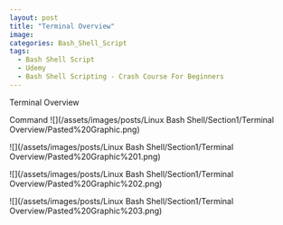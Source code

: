 ```yaml
---
layout: post
title: "Terminal Overview"
image:
categories: Bash_Shell_Script
tags:
  - Bash Shell Script
  - Udemy
  - Bash Shell Scripting - Crash Course For Beginners
---
```



Terminal Overview

Command
![](/assets/images/posts/Linux Bash Shell/Section1/Terminal Overview/Pasted%20Graphic.png)

![](/assets/images/posts/Linux Bash Shell/Section1/Terminal Overview/Pasted%20Graphic%201.png)

![](/assets/images/posts/Linux Bash Shell/Section1/Terminal Overview/Pasted%20Graphic%202.png)

![](/assets/images/posts/Linux Bash Shell/Section1/Terminal Overview/Pasted%20Graphic%203.png)

